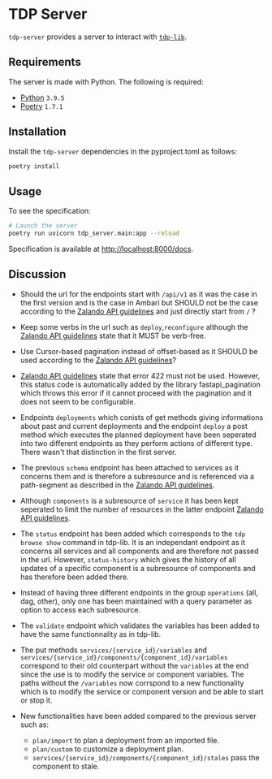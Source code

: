 # TDP Server

`tdp-server` provides a server to interact with [`tdp-lib`](https://github.com/tOSIT-IO/tdp-lib).

## Requirements

The server is made with Python. The following is required:

- [Python](https://www.python.org/) `3.9.5`
- [Poetry](https://python-poetry.org/) `1.7.1`

## Installation

Install the `tdp-server` dependencies in the pyproject.toml as follows:

```bash
poetry install
```

## Usage

To see the specification:

```sh
# Launch the server
poetry run uvicorn tdp_server.main:app --reload
``` 

Specification is available at <http://localhost:8000/docs>.

## Discussion

- Should the url for the endpoints start with `/api/v1` as it was the case in the first version and is the case in Ambari but SHOULD not be the case according to the [Zalando API guidelines](https://opensource.zalando.com/restful-api-guidelines/#urls) and just directly start from `/` ?

- Keep some verbs in the url such as `deploy`,`reconfigure` although the [Zalando API guidelines](https://opensource.zalando.com/restful-api-guidelines/#urls) state that it MUST be verb-free.

- Use Cursor-based pagination instead of offset-based as it SHOULD be used according to the [Zalando API guidelines](https://opensource.zalando.com/restful-api-guidelines/#pagination)?

- [Zalando API guidelines](https://opensource.zalando.com/restful-api-guidelines/#http-status-codes-and-errors) state that error 422 must not be used. However, this status code is automatically added by the library fastapi_pagination which throws this error if it cannot proceed with the pagination and it does not seem to be configurable.

- Endpoints `deployments` which conists of get methods giving informations about past and current deployments and the endpoint `deploy` a post method which executes the planned deployment have been seperated into two different endpoints as they perform actions of different type. There wasn't that distinction in the first server.

- The previous `schema` endpoint has been attached to services as it concerns them and is therefore a subresource and is referenced via a path-segment as described in the [Zalando API guidelines](https://opensource.zalando.com/restful-api-guidelines/#urls).

- Although `components` is a subresource of `service` it has been kept seperated to limit the number of resources in the latter endpoint [Zalando API guidelines](https://opensource.zalando.com/restful-api-guidelines/#urls).

- The `status` endpoint has been added which corresponds to the `tdp browse show` command in tdp-lib. It is an independant endpoint as it concerns all services and all components and are therefore not passed in the url. However, `status-history` which gives the history of all updates of a specific component is a subresource of components and has therefore been added there.

- Instead of having three different endpoints in the group `operations` (all, dag, other), only one has been maintained with a query parameter as option to access each subresource.

- The `validate` endpoint which validates the variables has been added to have the same functionnality as in tdp-lib.

- The put methods `services/{service_id}/variables` and `services/{service_id}/components/{component_id}/variables` correspond to their old counterpart without the `variables` at the end since the use is to modify the service or component variables. The paths without the `/variables` now corrspond to a new functionality which is to modify the service or component version and be able to start or stop it.

- New functionalities have been added compared to the previous server such as:
    - `plan/import` to plan a deployment from an imported file.
    - `plan/custom` to customize a deployment plan.
    - `services/{service_id}/components/{component_id}/stales` pass the component to stale.
